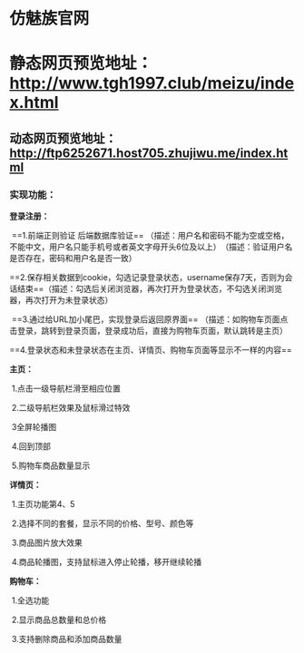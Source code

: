 # 仿魅族官网
# 静态网页预览地址：http://www.tgh1997.club/meizu/index.html
## 动态网页预览地址：<http://ftp6252671.host705.zhujiwu.me/index.html> 

### 实现功能：

**登录注册：**

​	==1.前端正则验证 后端数据库验证==
​	（描述：用户名和密码不能为空或空格，不能中文，用户名只能手机号或者英文字母开头6位及以上）
​	（描述：验证用户名是否存在，密码和用户名是否一致）

​	==2.保存相关数据到cookie，勾选记录登录状态，username保存7天，否则为会话结束==
​	（描述：勾选后关闭浏览器，再次打开为登录状态，不勾选关闭浏览器，再次打开为未登录状态）

​	==3.通过给URL加小尾巴，实现登录后返回原界面==
​	（描述：如购物车页面点击登录，跳转到登录页面，登录成功后，直接为购物车页面，默认跳转是主页）

​	==4.登录状态和未登录状态在主页、详情页、购物车页面等显示不一样的内容==



**主页：**

​	1.点击一级导航栏滑至相应位置

​	2.二级导航栏效果及鼠标滑过特效

​	3全屏轮播图

​	4.回到顶部

​	5.购物车商品数量显示



**详情页：**

​	1.主页功能第4、5

​	2.选择不同的套餐，显示不同的价格、型号、颜色等

​	3.商品图片放大效果

​	4.商品轮播图，支持鼠标进入停止轮播，移开继续轮播



**购物车：**

​	1.全选功能

​	2.显示商品总数量和总价格

​	3.支持删除商品和添加商品数量

